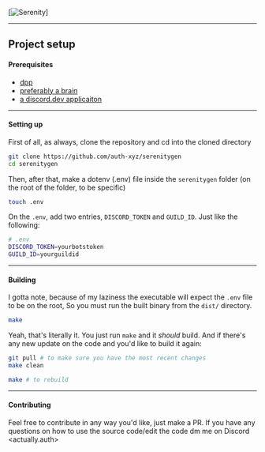 <a id="readme-top"></a>

<!-- ABOUT THE PROJECT -->
[![Serenity][product-screenshot]]

------

## Project setup

#### Prerequisites
- [dpp](https://dpp.dev)
- [preferably a brain](https://en.wikipedia.org/wiki/Brain)
- [a discord.dev applicaiton](https://discord.dev)

------

#### Setting up

First of all, as always, clone the repository and cd into the cloned directory

```bash
git clone https://github.com/auth-xyz/serenitygen
cd serenitygen
```

Then, after that, make a dotenv (.env) file inside the `serenitygen` folder (on the root of the folder, to be specific)

```bash
touch .env
```

On the `.env`, add two entries, `DISCORD_TOKEN` and `GUILD_ID`.
Just like the following:

```bash
# .env
DISCORD_TOKEN=yourbotstoken
GUILD_ID=yourguildid
```

--------

#### Building

I gotta note, because of my laziness the executable will expect the `.env` file to be on the root,
So you must run the built binary from the `dist/` directory.

```bash
make
```

Yeah, that's literally it. You just run `make` and it *should* build.
And if there's any new update on the code and you'd like to build it again:

```bash
git pull # to make sure you have the most recent changes
make clean

make # to rebuild
```

------

#### Contributing

Feel free to contribute in any way you'd like, just make a PR.
If you have any questions on how to use the source code/edit the code dm me on Discord <actually.auth>




[product-screenshot]: https://auth-xyz.github.io/repositories/serenitygen/banner.png
